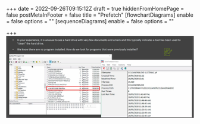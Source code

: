 +++
date = 2022-09-26T09:15:12Z
draft = true
hiddenFromHomePage = false
postMetaInFooter = false
title = "Prefetch"
[flowchartDiagrams]
enable = false
options = ""
[sequenceDiagrams]
enable = false
options = ""

+++
![](/uploads/snipaste_2022-09-26_19-15-23.jpg)